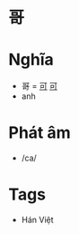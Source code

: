 # 哥

# Nghĩa
* 哥 = [可](可.md) [可](可.md)
* anh

# Phát âm
* /ca/

# Tags
* Hán Việt

<script>window.HANZI_FIELD='哥';</script>
